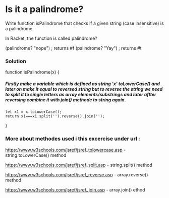 # Is it a palindrome?

Write function isPalindrome that checks if a given string (case insensitive) is a palindrome.

In Racket, the function is called palindrome?

(palindrome? "nope") ; returns #f
(palindrome? "Yay") ; returns #t

### Solution

function isPalindrome(x) {

##### Firstly make a variable which is defined as string 'x' toLowerCase() and later on make it equal to reversed string but to reverse the string we need to split it to single letters as array elements/substrings and later aftter reversing combine it with join() methode to string again.

    let x1 = x.toLowerCase();
    return x1===x1.split('').reverse().join('');

}

### More about methodes used i this excercise under url :

https://www.w3schools.com/jsref/jsref_tolowercase.asp - string.toLowerCase() method

https://www.w3schools.com/jsref/jsref_split.asp - string.split() method

https://www.w3schools.com/jsref/jsref_reverse.asp - array.reverse() method

https://www.w3schools.com/jsref/jsref_join.asp - array.join() ethod
